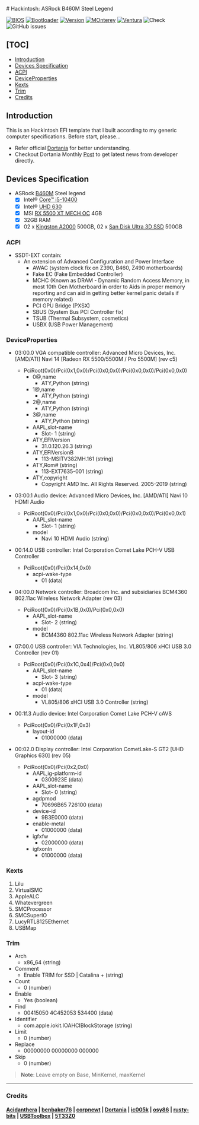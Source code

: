 \# Hackintosh: ASRock B460M Steel Legend

[![BIOS](https://img.shields.io/badge/BIOS-1.60-red)](https://www.asrock.com/mb/Intel/B460M%20Steel%20Legend/#BIOS)
[![Bootloader](https://img.shields.io/badge/Bootloader-OpenCore-yellow)](https://github.com/theofficialcopypaste/ASRockB460MSL-OC/releases)
[![Version](https://img.shields.io/badge/Version-0.8.7-white)](https://github.com/acidanthera/OpenCorePkg/releases)
[![MOnterey](https://img.shields.io/badge/Compatible-Monterey-purple)](https://www.apple.com/ge/macos/monterey/)
[![Ventura](https://img.shields.io/badge/Compatible-Ventura-orange)](https://www.apple.com/my/macos/ventura/)
![Check](https://img.shields.io/badge/Status-Pass-brightgreen)
![GitHub issues](https://img.shields.io/github/issues/theofficialcopypaste/ASRockB460MSL-OC?color=blue&label=Issues)

## [TOC]

* [Introduction](#introduction)
* [Devices Specification](#devices-specification)
* [ACPI](#acpi)
* [DeviceProperties](#deviceproperties)
* [Kexts](#kexts)
* [Trim](#trim)
* [Credits](#credits)

## Introduction

This is an Hackintosh EFI template that I built according to my generic computer specifications. Before start, please...

* Refer official [Dortania](https://dortania.github.io/OpenCore-Install-Guide/) for better understanding.
* Checkout Dortania Monthly [Post](https://dortania.github.io) to get latest news from developer directly.

## Devices Specification

*   ASRock [B460M](https://www.asrock.com/mb/Intel/B460M%20Steel%20Legend/) Steel legend
    *   [x] Intel® [Core™ i5-10400](https://www.intel.com/content/www/us/en/products/sku/199271/intel-core-i510400-processor-12m-cache-up-to-4-30-ghz/specifications.html)
    *   [x] Intel® [UHD 630](https://ark.intel.com/content/www/us/en/ark/products/graphics/126790/intel-uhd-graphics-630.html)
    *   [x] MSI [RX 5500 XT MECH OC](https://www.msi.com/Graphics-Card/Radeon-RX-5500-XT-MECH-4G/Overview) 4GB
    *   [x] 32GB RAM
    *   [x] 02 x [Kingston A2000](https://www.kingston.com/en/company/press/article/56606) 500GB, 02 x [San Disk Ultra 3D SSD](https://www.westerndigital.com/en-ap/products/internal-drives/sandisk-ultra-3d-sata-iii-ssd#SDSSDH3-250G-G25) 500GB

### ACPI

* SSDT-EXT contain:
	* An extension of Advanced Configuration and Power Interface
		+ AWAC (system clock fix on Z390, B460, Z490 motherboards)
		+ Fake EC (Fake Embedded Controller)
		+ MCHC (Known as DRAM - Dynamic Random Access Memory, in most 10th Gen Motherboard in order to Aids in proper memory reporting and can aid in getting better kernel panic details if memory related)
		+ PCI GPU Bridge (PXSX)
		+ SBUS (System Bus PCI Controller fix)
		+ TSUB (Thermal Subsystem, cosmetics)
		+ USBX (USB Power Management)

###  DeviceProperties

- 03:00.0 VGA compatible controller: Advanced Micro Devices, Inc. [AMD/ATI] Navi 14 [Radeon RX 5500/5500M / Pro 5500M] (rev c5)
	+ PciRoot(0x0)/Pci(0x1,0x0)/Pci(0x0,0x0)/Pci(0x0,0x0)/Pci(0x0,0x0)
		* 0@,name
			- ATY,Python (string)
		* 1@,name
			- ATY,Python (string)
		* 2@,name
			- ATY,Python (string)
		* 3@,name
			- ATY,Python (string)
		* AAPL,slot-name
			- Slot- 1 (string)
		* ATY,EFIVersion
			- 31.0.120.26.3 (string)
		* ATY,EFIVersionB
			- 113-MSITV382MH.161 (string)
		* ATY,Rom# (string)
			- 113-EXT7635-001 (string)
		* ATY,copyright
			- Copyright AMD Inc. All Rights Reserved. 2005-2019 (string)
				
- 03:00.1 Audio device: Advanced Micro Devices, Inc. [AMD/ATI] Navi 10 HDMI Audio
	+ PciRoot(0x0)/Pci(0x1,0x0)/Pci(0x0,0x0)/Pci(0x0,0x0)/Pci(0x0,0x1)
		* AAPL,slot-name
			- Slot- 1 (string)
		* model
			- Navi 10 HDMI Audio (string)
				
- 00:14.0 USB controller: Intel Corporation Comet Lake PCH-V USB Controller
	+ PciRoot(0x0)/Pci(0x14,0x0)
		* acpi-wake-type
			- 01 (data)
				
- 04:00.0 Network controller: Broadcom Inc. and subsidiaries BCM4360 802.11ac Wireless Network Adapter (rev 03)
	+ PciRoot(0x0)/Pci(0x1B,0x0)/Pci(0x0,0x0)
		* AAPL,slot-name
			- Slot- 2 (string)
		* model
			- BCM4360 802.11ac Wireless Network Adapter (string)
				
- 07:00.0 USB controller: VIA Technologies, Inc. VL805/806 xHCI USB 3.0 Controller (rev 01)
	+ PciRoot(0x0)/Pci(0x1C,0x4)/Pci(0x0,0x0)
		*  AAPL,slot-name
			-  Slot- 3 (string)
		* acpi-wake-type
			- 01 (data)
		* model
			- VL805/806 xHCI USB 3.0 Controller (string)
			
- 00:1f.3 Audio device: Intel Corporation Comet Lake PCH-V cAVS
	+ PciRoot(0x0)/Pci(0x1F,0x3)
		* layout-id
			- 01000000 (data)
				
- 00:02.0 Display controller: Intel Corporation CometLake-S GT2 [UHD Graphics 630] (rev 05)
	+ PciRoot(0x0)/Pci(0x2,0x0)
		* AAPL,ig-platform-id 
			- 0300923E (data)
		* AAPL,slot-name
			- Slot- 0 (string)
		* agdpmod
			- 70696B65 726100 (data)
		* device-id
			- 9B3E0000 (data)
		* enable-metal
			- 01000000 (data)
		* igfxfw
			- 02000000 (data)
		* igfxonln
			- 01000000 (data)

###  Kexts

1. Lilu
2. VirtualSMC
3. AppleALC
4. Whatevergreen
5. SMCProcessor
6. SMCSuperIO
7. LucyRTL8125Ethernet
8. USBMap

### Trim

- Arch
	+ x86_64 (string)
- Comment
	+ Enable TRIM for SSD | Catalina + (string)
- Count
	+ 0 (number)
- Enable
	+ Yes (boolean)
- Find
	+ 00415050 4C452053 534400 (data)
- Identifier
	+ com.apple.iokit.IOAHCIBlockStorage (string)
- Limit
	+ 0 (number)
- Replace
	+ 00000000 00000000 000000
- Skip
	+ 0 (number)
	
> **Note**: Leave empty on Base, MinKernel, maxKernel

	
---

### Credits

#### [Acidanthera](https://github.com/acidanthera) | [benbaker76](https://github.com/benbaker76) | [corpnewt](https://github.com/corpnewt) | [Dortania](https://github.com/dortania) | [ic005k](https://github.com/ic005k) | [osy86](https://github.com/osy86) | [rusty-bits](https://github.com/rusty-bits) | [USBToolbox](https://github.com/USBToolBox) | [5T33Z0](https://github.com/5T33Z0)
